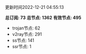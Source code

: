 更新时间2022-12-21 04:55:13

**总订阅: 73**
**总节点: 1362**
**有效节点: 495**
- trojan节点: 62
- v2ray节点: 291
- ss节点: 141
- ssr节点: 1

